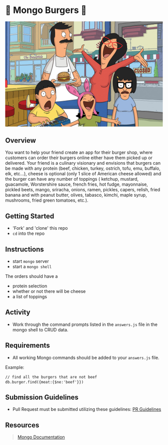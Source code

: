 # 🍔 Mongo Burgers 🍔

![burgers](images/burgers.jpg)

## Overview

You want to help your friend create an app for their burger shop, where customers can order their burgers online either have them picked up or delivered. Your friend is a culinary visionary and envisions that burgers can be made with any protein (beef, chicken, turkey, ostrich, tofu, emu, buffalo, elk, etc...), cheese is optional (only 1 slice of American cheese allowed) and the burger can have any number of toppings ( ketchup, mustard, guacamole, Worstershire sauce, french fries, hot fudge, mayonnaise, pickled beets, mango, sriracha, onions, ramen, pickles, capers, relish, fried banana and with peanut butter, olives, tabasco, kimchi, maple syrup, mushrooms, fried green tomatoes, etc.).

## Getting Started

- 'Fork' and 'clone' this repo
- `cd` into the repo

## Instructions

- start `mongo` server
- start a `mongo shell`


The orders should have a
- protein selection
- whether or not there will be cheese
- a list of toppings

## Activity

- Work through the command prompts listed in the `answers.js` file in the mongo shell to CRUD data.

## Requirements
- All working Mongo commands should be added to your `answers.js` file.

Example:
```
// find all the burgers that are not beef
db.burger.find({meat:{$ne:'beef'}})
```

## Submission Guidelines
- Pull Request must be submitted utilizing these guidelines: [PR Guidelines](https://github.com/SEI-R-6-21/template_pull_request)

## Resources

> [Mongo Documentation](https://docs.mongodb.com/manual/)
